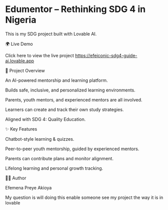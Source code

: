 # Edumentor – Rethinking SDG 4 in Nigeria

This is my SDG project built with Lovable AI.

🌍 Live Demo

Click here to view the live project
https://efeiconic-sdg4-guide-ai.lovable.app

📘 Project Overview

An AI-powered mentorship and learning platform.

Builds safe, inclusive, and personalized learning environments.

Parents, youth mentors, and experienced mentors are all involved.

Learners can create and track their own study strategies.

Aligned with SDG 4: Quality Education.


✨ Key Features

Chatbot-style learning & quizzes.

Peer-to-peer youth mentorship, guided by experienced mentors.

Parents can contribute plans and monitor alignment.

Lifelong learning and personal growth tracking.


👩‍💻 Author

Efemena Preye Akioya

My question  is will  doing this enable someone  see my project  the way it is in lovable


